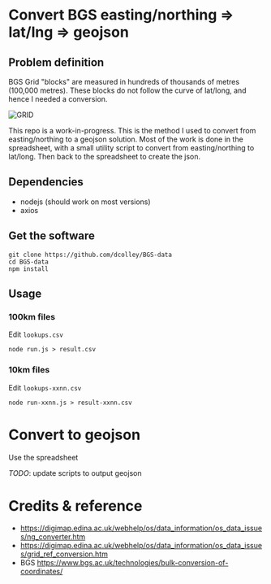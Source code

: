 # Convert BGS easting/northing => lat/lng => geojson

## Problem definition

BGS Grid "blocks" are measured in hundreds of thousands of metres (100,000 metres). These blocks do not follow the curve of lat/long, and hence I needed a conversion.

![GRID](https://digimap.edina.ac.uk/webhelp/os/gazetteer_plus/images/natgrid.gif "BGS Grid")

This repo is a work-in-progress. This is the method I used to convert from easting/northing to a geojson solution.
Most of the work is done in the spreadsheet, with a small utility script to convert from easting/northing to lat/long. Then back to the spreadsheet to create the json.


## Dependencies

- nodejs (should work on most versions)
- axios

## Get the software
```
git clone https://github.com/dcolley/BGS-data
cd BGS-data
npm install
```

## Usage

### 100km files

Edit `lookups.csv`

`node run.js > result.csv`

### 10km files

Edit `lookups-xxnn.csv`

`node run-xxnn.js > result-xxnn.csv`


# Convert to geojson

Use the spreadsheet

*_TODO_*: update scripts to output geojson

# Credits & reference

- https://digimap.edina.ac.uk/webhelp/os/data_information/os_data_issues/ng_converter.htm
- https://digimap.edina.ac.uk/webhelp/os/data_information/os_data_issues/grid_ref_conversion.htm
- BGS https://www.bgs.ac.uk/technologies/bulk-conversion-of-coordinates/
 
